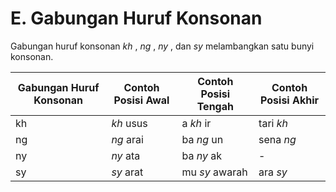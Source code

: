 # E. Gabungan Huruf Konsonan

Gabungan huruf konsonan _kh_ , _ng_ , _ny_ , dan _sy_ melambangkan satu bunyi
konsonan.

Gabungan Huruf Konsonan | Contoh Posisi Awal | Contoh Posisi Tengah | Contoh Posisi Akhir  
---|---|---|---  
kh | _kh_ usus | a _kh_ ir | tari _kh_  
ng | _ng_ arai | ba _ng_ un | sena _ng_  
ny | _ny_ ata | ba _ny_ ak | -  
sy | _sy_ arat | mu _sy_ awarah | ara _sy_